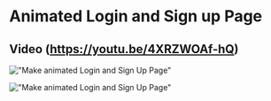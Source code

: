 # Animated Login and Sign up Page

## Video (https://youtu.be/4XRZWOAf-hQ)

!["Make animated Login and Sign Up Page"](https://raw.githubusercontent.com/ziddahedem/animated_login_signup/master/images/screenshot_2.png "Make animated Login and Sign Up Page")

!["Make animated Login and Sign Up Page"](https://raw.githubusercontent.com/ziddahedem/animated_login_signup/master/images/screenshot_1.png "Make animated Login and Sign Up Page")
